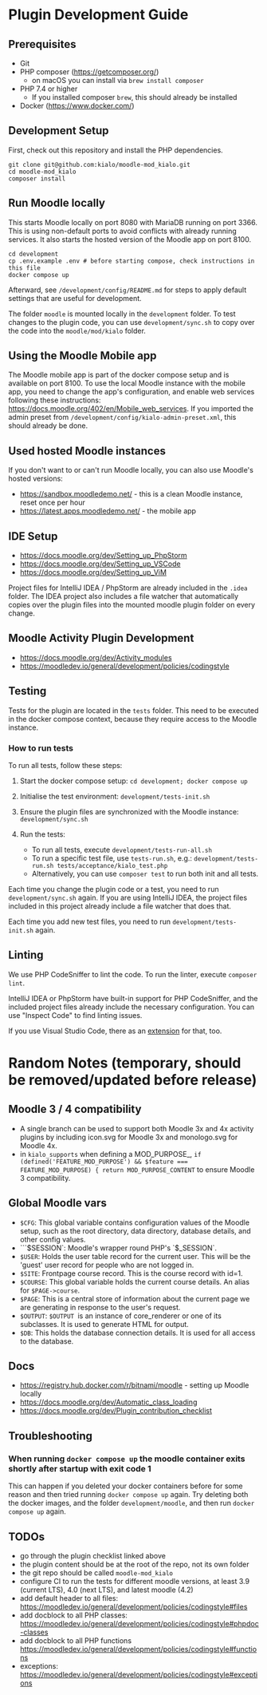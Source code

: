 # Plugin Development Guide

## Prerequisites

* Git
* PHP composer (https://getcomposer.org/)
  * on macOS you can install via `brew install composer`
* PHP 7.4 or higher
  * If you installed composer `brew`, this should already be installed
* Docker (https://www.docker.com/)

## Development Setup

First, check out this repository and install the PHP dependencies.

```shell
git clone git@github.com:kialo/moodle-mod_kialo.git
cd moodle-mod_kialo
composer install
```

## Run Moodle locally

This starts Moodle locally on port 8080 with MariaDB running on port 3366.
This is using non-default ports to avoid conflicts with already running services.
It also starts the hosted version of the Moodle app on port 8100.


```shell
cd development
cp .env.example .env # before starting compose, check instructions in this file
docker compose up
```

Afterward, see `/development/config/README.md` for steps to apply default settings that are useful for development.

The folder `moodle` is mounted locally in the `development` folder. To test changes to the plugin code,
you can use `development/sync.sh` to copy over the code into the `moodle/mod/kialo` folder.

## Using the Moodle Mobile app

The Moodle mobile app is part of the docker compose setup and is available on port 8100.
To use the local Moodle instance with the mobile app, you need to change the app's configuration,
and enable web services following these instructions: https://docs.moodle.org/402/en/Mobile_web_services.
If you imported the admin preset from `/development/config/kialo-admin-preset.xml`, this should already be done.

## Used hosted Moodle instances

If you don't want to or can't run Moodle locally, you can also use Moodle's hosted versions:

* https://sandbox.moodledemo.net/ - this is a clean Moodle instance, reset once per hour
* https://latest.apps.moodledemo.net/ - the mobile app

## IDE Setup

* https://docs.moodle.org/dev/Setting_up_PhpStorm
* https://docs.moodle.org/dev/Setting_up_VSCode
* https://docs.moodle.org/dev/Setting_up_ViM

Project files for IntelliJ IDEA / PhpStorm are already included in the `.idea` folder.
The IDEA project also includes a file watcher that automatically copies over the plugin files
into the mounted moodle plugin folder on every change.

## Moodle Activity Plugin Development

* https://docs.moodle.org/dev/Activity_modules
* https://moodledev.io/general/development/policies/codingstyle

## Testing

Tests for the plugin are located in the `tests` folder. This need to be executed in the docker compose context,
because they require access to the Moodle instance.

### How to run tests

To run all tests, follow these steps:

1. Start the docker compose setup: `cd development; docker compose up`
2. Initialise the test environment: `development/tests-init.sh`
3. Ensure the plugin files are synchronized with the Moodle instance: `development/sync.sh`
4. Run the tests:

   * To run all tests, execute `development/tests-run-all.sh`
   * To run a specific test file, use `tests-run.sh`, e.g.: `development/tests-run.sh tests/acceptance/kialo_test.php`
   * Alternatively, you can use `composer test` to run both init and all tests.

Each time you change the plugin code or a test, you need to run `development/sync.sh` again.
If you are using IntelliJ IDEA, the project files included in this project already include a file watcher that does that.

Each time you add new test files, you need to run `development/tests-init.sh` again.

## Linting

We use PHP CodeSniffer to lint the code. To run the linter, execute `composer lint`.

IntelliJ IDEA or PhpStorm have built-in support for PHP CodeSniffer, 
and the included project files already include the necessary configuration.
You can use "Inspect Code" to find linting issues.

If you use Visual Studio Code, there as an [extension](https://marketplace.visualstudio.com/items?itemName=obliviousharmony.vscode-php-codesniffer#:~:text=Integrates%20PHP_CodeSniffer%20into%20VS%20Code,utilizes%20VS%20Code's%20available%20features.) for that, too.

# Random Notes (temporary, should be removed/updated before release)

## Moodle 3 / 4 compatibility

* A single branch can be used to support both Moodle 3x and 4x activity plugins by including icon.svg for Moodle 3x and monologo.svg for Moodle 4x.
* in `kialo_supports` when defining a MOD_PURPOSE_, `if (defined('FEATURE_MOD_PURPOSE') && $feature === FEATURE_MOD_PURPOSE) {
  return MOD_PURPOSE_CONTENT` to ensure Moodle 3 compatibility.

## Global Moodle vars

* `$CFG`: This global variable contains configuration values of the Moodle setup, such as the root directory, data directory, database details, and other config values.
* ```$SESSION`: Moodle's wrapper round PHP's `$_SESSION`.
* `$USER`: Holds the user table record for the current user. This will be the 'guest' user record for people who are not logged in.
* `$SITE`: Frontpage course record. This is the course record with id=1.
* `$COURSE`: This global variable holds the current course details. An alias for `$PAGE->course`.
* `$PAGE`: This is a central store of information about the current page we are generating in response to the user's request.
* `$OUTPUT`: `$OUTPUT `is an instance of core_renderer or one of its subclasses. It is used to generate HTML for output.
* `$DB`: This holds the database connection details. It is used for all access to the database.

## Docs

* https://registry.hub.docker.com/r/bitnami/moodle - setting up Moodle locally
* https://docs.moodle.org/dev/Automatic_class_loading
* https://docs.moodle.org/dev/Plugin_contribution_checklist

## Troubleshooting

### When running `docker compose up` the moodle container exits shortly after startup with exit code 1

This can happen if you deleted your docker containers before for some reason and then tried running `docker compose up` again.
Try deleting both the docker images, and the folder `development/moodle`, and then run `docker compose up` again.

## TODOs

* go through the plugin checklist linked above
* the plugin content should be at the root of the repo, not its own folder
* the git repo should be called `moodle-mod_kialo`
* configure CI to run the tests for different moodle versions, at least 3.9 (current LTS), 4.0 (next LTS), and latest moodle (4.2)
* add default header to all files: https://moodledev.io/general/development/policies/codingstyle#files
* add docblock to all PHP classes: https://moodledev.io/general/development/policies/codingstyle#phpdoc-classes
* add docblock to all PHP functions https://moodledev.io/general/development/policies/codingstyle#functions
* exceptions: https://moodledev.io/general/development/policies/codingstyle#exceptions
